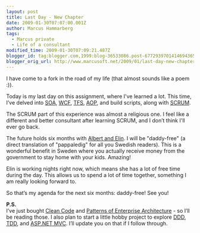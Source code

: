 ```yaml
---
layout: post
title: Last Day - New Chapter
date: 2009-01-30T07:07:00.001Z
author: Marcus Hammarberg
tags:
  - Marcus private
  - Life of a consultant
modified_time: 2009-01-30T07:09:21.487Z
blogger_id: tag:blogger.com,1999:blog-36533086.post-6772939701414694365
blogger_orig_url: http://www.marcusoft.net/2009/01/last-day-new-chapter.html
---
```


I have come to a fork in the road of my life (that almost sounds like a poem :)).

Today is my last day on this assignment, where I've learned a lot. This time, I’ve delved into [SOA](http://en.wikipedia.org/wiki/Service-oriented_architecture), [WCF](http://msdn.microsoft.com/en-us/netframework/aa663324.aspx), [TFS](http://msdn.microsoft.com/en-us/tfs2008/default.aspx), [AOP](http://en.wikipedia.org/wiki/Aspect-oriented_programming), and build scripts, along with [SCRUM](http://www.controlchaos.com/).

The SCRUM part of this experience was almost a religious one. I feel like a different and better consultant after learning SCRUM, and I don’t think I'll ever go back.

The future holds six months with [Albert and Elin](http://lh6.ggpht.com/_kkDJOSPNTLs/SQ8ozDXCSLI/AAAAAAAAAYY/KZWQ9FxPyqc/DSC_0017_thumb%5B4%5D.jpg?imgmax=800). I will be "daddy-free" (a direct translation of "pappaledig" for all you Swedish readers). This is a wonderful benefit in Sweden where you actually receive money from the government to stay home with your kids. Amazing!

Elin is working nights right now, which means she has a lot of free time during the day. This allows us to spend a lot of time together, something I am really looking forward to.

So that’s my agenda for the next six months: daddy-free! See you!

**P.S.**  
I’ve just bought [Clean Code](http://www.amazon.com/Clean-Code-Handbook-Software-Craftsmanship/dp/0132350882) and [Patterns of Enterprise Architecture](http://www.amazon.com/Enterprise-Application-Architecture-Addison-Wesley-Signature/dp/0321127420) - so I’ll be reading those. I also plan to start a little hobby project to explore [DDD](http://en.wikipedia.org/wiki/DDD), [TDD](http://en.wikipedia.org/wiki/Test-driven_development), and [ASP.NET MVC](http://www.asp.net/mvc/). I’ll update you on that if I follow through.
